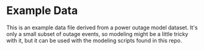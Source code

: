# Example Data
This is an example data file derived from a power outage model dataset.  It's only a small subset of outage events, so modeling might be a little tricky with it, but it can be used with the modeling scripts found in this repo. 
